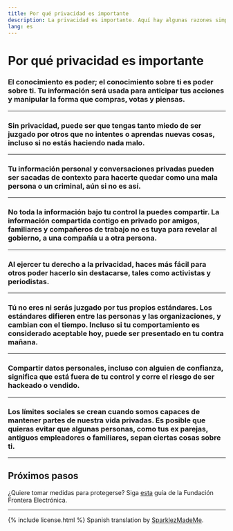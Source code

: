 ```yaml
---
title: Por qué privacidad es importante
description: La privacidad es importante. Aquí hay algunas razones simples por qué.
lang: es
---
```


# Por qué privacidad es importante

### El conocimiento es poder; el conocimiento sobre ti es poder sobre ti. Tu información será usada para anticipar tus acciones y manipular la forma que compras, votas y piensas.

---
### Sin privacidad, puede ser que tengas tanto miedo de ser juzgado por otros que no intentes o aprendas nuevas cosas, incluso si no estás haciendo nada malo.

---
### Tu información personal y conversaciones privadas pueden ser sacadas de contexto para hacerte quedar como una mala persona o un criminal, aún si no es así.

---
### No toda la información bajo tu control la puedes compartir. La información compartida contigo en privado por amigos, familiares y compañeros de trabajo no es tuya para revelar al gobierno, a una compañía u a otra persona.

---
### Al ejercer tu derecho a la privacidad, haces más fácil para otros poder hacerlo sin destacarse, tales como activistas y periodistas.

---
### Tú no eres ni serás juzgado por tus propios estándares. Los estándares difieren entre las personas y las organizaciones, y cambian con el tiempo. Incluso si tu comportamiento es considerado aceptable hoy, puede ser presentado en tu contra mañana.

---
### Compartir datos personales, incluso con alguien de confianza, significa que está fuera de tu control y corre el riesgo de ser hackeado o vendido.

---
### Los límites sociales se crean cuando somos capaces de mantener partes de nuestra vida privadas. Es posible que quieras evitar que algunas personas, como tus ex parejas, antiguos empleadores o familiares, sepan ciertas cosas sobre ti.

-----

## Próximos pasos
¿Quiere tomar medidas para protegerse? Siga [esta](https://ssd.eff.org/) guía de la Fundación Frontera Electrónica.

-----
{% include license.html %}
Spanish translation by [SparklezMadeMe](https://www.reddit.com/r/translator/comments/752qcf/english_any_translating_whyprivacymattersorg_a/do31tbt/).
